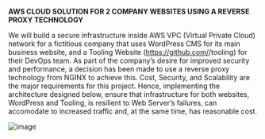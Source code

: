 **AWS CLOUD SOLUTION FOR 2 COMPANY WEBSITES USING A REVERSE PROXY TECHNOLOGY**

We will build a secure infrastructure inside AWS VPC (Virtual Private Cloud) network for a fictitious company  that uses WordPress CMS for its main business website, and a Tooling Website (https://github.com/<your-name>/tooling) for their DevOps team. As part of the company’s desire for improved security and performance, a decision has been made to use a reverse proxy technology from NGINX to achieve this.
Cost, Security, and Scalability are the major requirements for this project. Hence, implementing the architecture designed below, ensure that infrastructure for both websites, WordPress and Tooling, is resilient to Web Server’s failures, can accomodate to increased traffic and, at the same time, has reasonable cost.
  
![image](https://user-images.githubusercontent.com/67065306/136455349-9646ab29-7828-4432-a69b-626caa3a7322.png)
